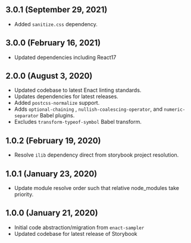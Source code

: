 ## 3.0.1 (September 29, 2021)

* Added `sanitize.css` dependency.

## 3.0.0 (February 16, 2021)

* Updated dependencies including React17

## 2.0.0 (August 3, 2020)

* Updated codebase to latest Enact linting standards.
* Updates dependencies for latest releases.
* Added `postcss-normalize` support.
* Adds `optional-chaining` , `nullish-coalescing-operator`, and `numeric-separator` Babel plugins.
* Excludes `transform-typeof-symbol` Babel transform.

## 1.0.2 (February 19, 2020)

* Resolve `ilib` dependency direct from storybook project resolution.

## 1.0.1 (January 23, 2020)

* Update module resolve order such that relative node_modules take priority.

## 1.0.0 (January 21, 2020)

* Initial code abstraction/migration from `enact-sampler`
* Updated codebase for latest release of Storybook
